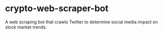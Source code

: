 # crypto-web-scraper-bot
A web scraping bot that crawls Twitter to determine social media impact on stock market trends.
